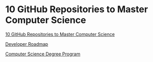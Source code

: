 # 10 GitHub Repositories to Master Computer Science

[10 GitHub Repositories to Master Computer Science](https://www.kdnuggets.com/10-github-repositories-to-master-computer-science)

[Developer Roadmap](https://github.com/kamranahmedse/developer-roadmap)

[Computer Science Degree Program](https://www.kdnuggets.com/enroll-in-a-4-year-computer-science-degree-program-for-free)
